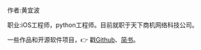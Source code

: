 
作者:黄宜波

职业:iOS工程师，python工程师。目前就职于天下商机网络科技公司。

一些作品和开源软件项目，👉 戳[Github](https://github.com/lingjye)、[简书](https://www.jianshu.com/u/a88ed7fd6c1d)。